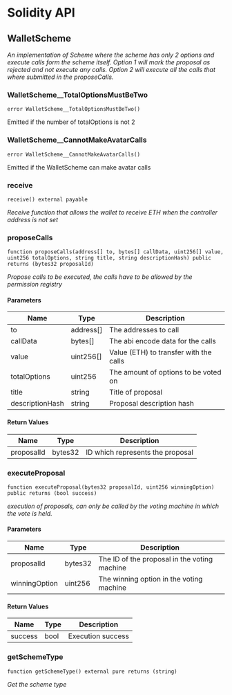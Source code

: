 # Solidity API

## WalletScheme

_An implementation of Scheme where the scheme has only 2 options and execute calls form the scheme itself.
Option 1 will mark the proposal as rejected and not execute any calls.
Option 2 will execute all the calls that where submitted in the proposeCalls._

### WalletScheme__TotalOptionsMustBeTwo

```solidity
error WalletScheme__TotalOptionsMustBeTwo()
```

Emitted if the number of totalOptions is not 2

### WalletScheme__CannotMakeAvatarCalls

```solidity
error WalletScheme__CannotMakeAvatarCalls()
```

Emitted if the WalletScheme can make avatar calls

### receive

```solidity
receive() external payable
```

_Receive function that allows the wallet to receive ETH when the controller address is not set_

### proposeCalls

```solidity
function proposeCalls(address[] to, bytes[] callData, uint256[] value, uint256 totalOptions, string title, string descriptionHash) public returns (bytes32 proposalId)
```

_Propose calls to be executed, the calls have to be allowed by the permission registry_

#### Parameters

| Name | Type | Description |
| ---- | ---- | ----------- |
| to | address[] | The addresses to call |
| callData | bytes[] | The abi encode data for the calls |
| value | uint256[] | Value (ETH) to transfer with the calls |
| totalOptions | uint256 | The amount of options to be voted on |
| title | string | Title of proposal |
| descriptionHash | string | Proposal description hash |

#### Return Values

| Name | Type | Description |
| ---- | ---- | ----------- |
| proposalId | bytes32 | ID which represents the proposal |

### executeProposal

```solidity
function executeProposal(bytes32 proposalId, uint256 winningOption) public returns (bool success)
```

_execution of proposals, can only be called by the voting machine in which the vote is held._

#### Parameters

| Name | Type | Description |
| ---- | ---- | ----------- |
| proposalId | bytes32 | The ID of the proposal in the voting machine |
| winningOption | uint256 | The winning option in the voting machine |

#### Return Values

| Name | Type | Description |
| ---- | ---- | ----------- |
| success | bool | Execution success |

### getSchemeType

```solidity
function getSchemeType() external pure returns (string)
```

_Get the scheme type_

